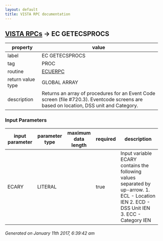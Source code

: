 ```yaml
---
layout: default
title: VISTA RPC documentation
---
```




## [VISTA RPCs](TableOfContent.md) &#8594; EC GETECSPROCS 

 property | value 
--- | --- 
 label | EC GETECSPROCS
 tag | PROC
 routine | [ECUERPC](http://code.osehra.org/dox/Routine_ECUERPC_source.html)
 return value type | GLOBAL ARRAY
 description | Returns an array of procedures for an Event Code screen (file #720.3). Eventcode screens are based on location, DSS unit and Category.

### Input Parameters

| input parameter | parameter type | maximum data length | required | description | 
| --- | --- | --- | --- | --- | 
| ECARY | LITERAL |  | true | Input variable ECARY contains the following values separated by up-arrow.  1.  ECL  - Location IEN  2.  ECD  - DSS Unit IEN  3.  ECC  - Category IEN | 




 ###### Generated on January 11th 2017, 6:39:42 am